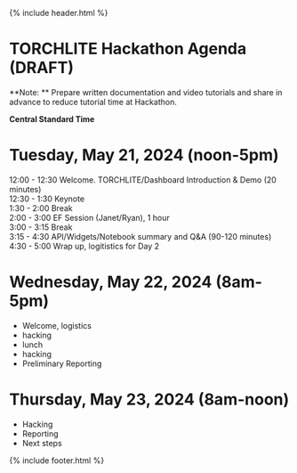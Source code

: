 {% include header.html %}

# TORCHLITE Hackathon Agenda (**DRAFT**)

**Note: ** Prepare written documentation and video tutorials and share in advance to reduce tutorial time at Hackathon. 

**Central Standard Time** 

# Tuesday, May 21, 2024 (noon-5pm)

12:00 - 12:30 Welcome. TORCHLITE/Dashboard Introduction & Demo  (20 minutes)  
12:30 - 1:30 Keynote   
1:30  - 2:00 Break  
2:00 - 3:00 EF Session (Janet/Ryan), 1 hour  
3:00 - 3:15 Break   
3:15 - 4:30 API/Widgets/Notebook summary and Q&A (90-120 minutes)   
4:30 - 5:00 Wrap up, logitistics for Day 2   


# Wednesday, May 22, 2024 (8am-5pm)

- Welcome, logistics
- hacking
- lunch
- hacking
- Preliminary Reporting 

# Thursday, May 23, 2024 (8am-noon)

- Hacking
- Reporting
- Next steps

{% include footer.html %}
